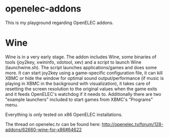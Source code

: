 openelec-addons
=============

This is my playground regarding OpenELEC addons.


Wine
====

Wine is in a very early stage. The addon includes Wine, some binaries of tools (joy2key, xwininfo, xdotool, xev) and a script to launch Wine (launchwine.sh). The script launches applications/games and does some more. It can start joy2key using a game-specific configuration file, it can kill XBMC or hide the window for optimal sound output/performance (if music is playing in XBMC in the background with visualization), it takes care of resetting the screen resolution to the original values when the game exits and it feeds OpenELEC's watchdog if it needs to.
Additionally there are two "example launchers" included to start games from XBMC's "Programs" menu.

Everything is only tested on x86 OpenELEC installations.

The thread on openelec.tv can be found here: http://openelec.tv/forum/128-addons/62660-wine-for-x86#64622
